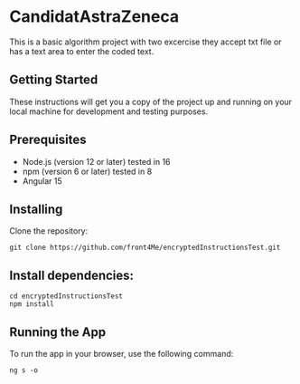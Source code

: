 # CandidatAstraZeneca

This is a basic algorithm project with two excercise they accept txt file or has a text area to enter the coded text.

## Getting Started


These instructions will get you a copy of the project up and running on your local machine for development and testing purposes.

## Prerequisites
* Node.js (version 12 or later) tested in 16
* npm (version 6 or later) tested in 8
* Angular 15


## Installing
Clone the repository:

```
git clone https://github.com/front4Me/encryptedInstructionsTest.git
```

## Install dependencies:

```
cd encryptedInstructionsTest
npm install
```

## Running the App
To run the app in your browser, use the following command:

```
ng s -o
```
